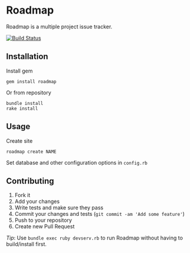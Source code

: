 Roadmap
=======

Roadmap is a multiple project issue tracker.

[![Build Status](https://travis-ci.org/nirix/roadmap.png?branch=master)](https://travis-ci.org/nirix/roadmap)

Installation
------------

Install gem

    gem install roadmap

Or from repository

    bundle install
    rake install

Usage
------

Create site

    roadmap create NAME

Set database and other configuration options in `config.rb`

Contributing
------------

1. Fork it
2. Add your changes
3. Write tests and make sure they pass
4. Commit your changes and tests (`git commit -am 'Add some feature'`)
3. Push to your repository
4. Create new Pull Request

_Tip_: Use `bundle exec ruby devserv.rb` to run Roadmap without having to build/install first.

